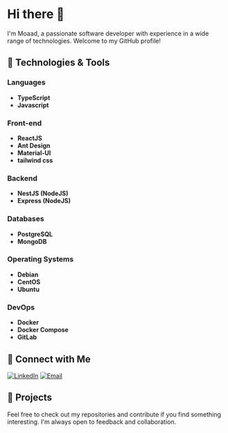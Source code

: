 # Hi there 👋

I'm Moaad, a passionate software developer with experience in a wide range of technologies. Welcome to my GitHub profile!

## 🔧 Technologies & Tools

### Languages
- **TypeScript**
- **Javascript**

### Front-end
- **ReactJS**
- **Ant Design**
- **Material-UI**
- **tailwind css**

### Backend
- **NestJS (NodeJS)**
- **Express (NodeJS)**

### Databases
- **PostgreSQL**
- **MongoDB**

### Operating Systems
- **Debian**
- **CentOS**
- **Ubuntu**

### DevOps
- **Docker**
- **Docker Compose**
- **GitLab**

## 🔗 Connect with Me

[![LinkedIn](https://img.shields.io/badge/LinkedIn-blue?style=flat&logo=linkedin&labelColor=blue)](https://www.linkedin.com/in/omari-moaad/)
[![Email](https://img.shields.io/badge/Email-blue?style=flat&logo=gmail&labelColor=blue)](mailto:omari999moaad@gmail.com)

## 💼 Projects

Feel free to check out my repositories and contribute if you find something interesting. I'm always open to feedback and collaboration.
